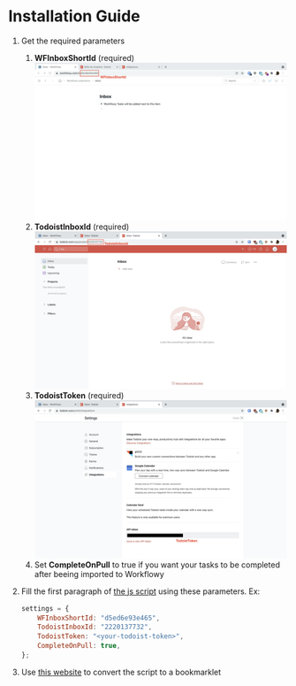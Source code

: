 # Installation Guide

1. Get the required parameters
    1. **WFInboxShortId** (required)
       ![](assets/workflowy_inbox.jpg)
    1. **TodoistInboxId** (required)
       ![](assets/todoist_inbox.jpg)
    1. **TodoistToken** (required)
       ![](assets/todoist_token.jpg)
    1. Set **CompleteOnPull** to true if you want your tasks to be completed after beeing imported to Workflowy

1. Fill the first paragraph of [the js script](todoist_to_wf.js) using these parameters. Ex:
    ```javascript
    settings = {
        WFInboxShortId: "d5ed6e93e465",
        TodoistInboxId: "2220137732",
        TodoistToken: "<your-todoist-token>",
        CompleteOnPull: true,
    };
    ```

1. Use [this website](https://caiorss.github.io/bookmarklet-maker/) to convert the script to a bookmarklet
